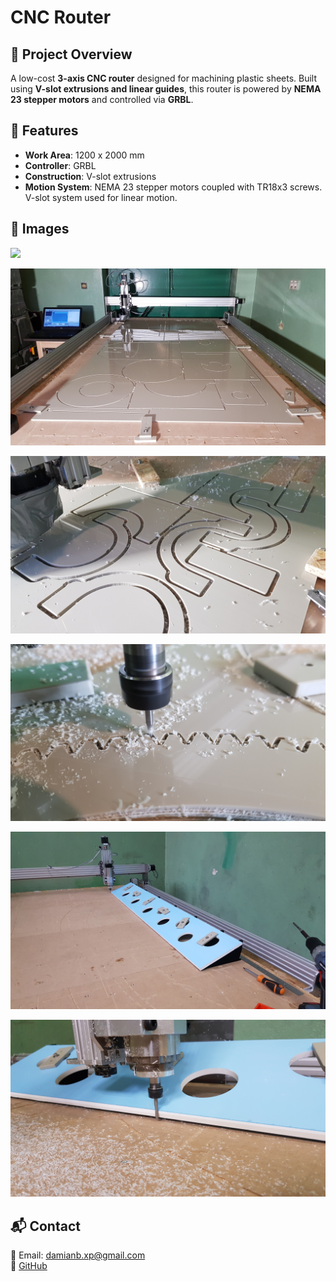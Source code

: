 # CNC Router

## 📌 Project Overview
A low-cost **3-axis CNC router** designed for machining plastic sheets. Built using **V-slot extrusions and linear guides**, this router is powered by **NEMA 23 stepper motors** and controlled via **GRBL**.

## 🔧 Features
- **Work Area**: 1200 x 2000 mm
- **Controller**: GRBL
- **Construction**: V-slot extrusions
- **Motion System**: NEMA 23 stepper motors coupled with TR18x3 screws. V-slot system used for linear motion.

## 📸 Images
![](img/gif1.gif)

![](img/img1.jpg)

![](img/img2.jpg)

![](img/img3.jpg)

![](img/img4.jpg)

![](img/img5.jpg)

## 📬 Contact
📧 Email: damianb.xp@gmail.com  
🐙 [GitHub](https://github.com/damianbxp)  
